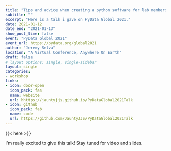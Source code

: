 ```yaml
---
title: "Tips and advice when creating a python software for lab members to use in academia"
subtitle: ""
excerpt: "Here is a talk i gave on PyData Global 2021."
date: 2021-01-12
date_end: "2021-01-13"
show_post_time: false
event: "PyData Global 2021"
event_url: https://pydata.org/global2021
author: "Jeremy Selva"
location: "A Virtual Conference, Anywhere On Earth"
draft: false
# layout options: single, single-sidebar
layout: single
categories:
- workshop
links:
- icon: door-open
  icon_pack: fas
  name: website
  url: hhttps://jauntyjjs.github.io/PyDataGlobal2021Talk
- icon: github
  icon_pack: fab
  name: code
  url: https://github.com/JauntyJJS/PyDataGlobal2021Talk
---
```


{{< here >}}

I'm really excited to give this talk! Stay tuned for video and slides.
